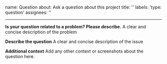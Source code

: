 name: Question
about: Ask a question about this project
title: ''
labels: 'type: question'
assignees: ''

---

**Is your question related to a problem? Please describe.**
A clear and concise description of the problem

**Describe the question**
A clear and concise description of the issue

**Additional context**
Add any other context or screenshots about the question here.
